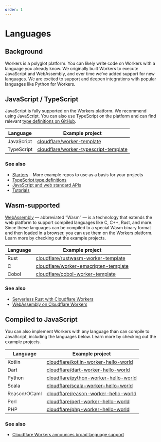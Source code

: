 ```yaml
---
order: 1
---
```


# Languages

## Background

Workers is a polyglot platform. You can likely write code on Workers with a language you already know. We originally built Workers to execute JavaScript and WebAssembly, and over time we’ve added support for new languages. We are excited to support and deepen integrations with popular languages like Python for Workers.

## JavaScript / TypeScript

JavaScript is fully supported on the Workers platform. We recommend using JavaScript. You can also use TypeScript on the platform and can find relevant [type definitions on GitHub](https://github.com/cloudflare/workers-types).

<TableWrap>

| Language   | Example project                                                                                                         |
|------------|-------------------------------------------------------------------------------------------------------------------------|
| JavaScript | [cloudflare/worker-template](https://github.com/cloudflare/worker-template)                                             |
| TypeScript | [cloudflare/worker-typescript-template](https://github.com/cloudflare/worker-typescript-template)                       |

</TableWrap>

### See also

- [Starters](/starters) – More example repos to use as a basis for your projects
- [TypeScript type definitions](https://github.com/cloudflare/workers-types)
- [JavaScript and web standard APIs](/runtime-apis/web-standards)
- [Tutorials](/tutorials)

## Wasm-supported

[WebAssembly](https://webassembly.org/) — abbreviated “Wasm” — is a technology that extends the web platform to support compiled languages like C, C++, Rust, and more. Since these languages can be compiled to a special Wasm binary format and then loaded in a browser, you can use them on the Workers platform.  Learn more by checking out the example projects.

<TableWrap>

| Language | Example project                                                                                   |
|----------|---------------------------------------------------------------------------------------------------|
| Rust     | [cloudflare/rustwasm-worker-template](https://github.com/cloudflare/rustwasm-worker-template)     |
| C        | [cloudflare/worker-emscripten-template](https://github.com/cloudflare/worker-emscripten-template) |
| Cobol    | [cloudflare/cobol-worker-template](https://github.com/cloudflare/cobol-worker-template)           |

</TableWrap>

### See also

- [Serverless Rust with Cloudflare Workers](https://blog.cloudflare.com/cloudflare-workers-as-a-serverless-rust-platform/)
- [WebAssembly on Cloudflare Workers](https://blog.cloudflare.com/webassembly-on-cloudflare-workers/)

## Compiled to JavaScript

You can also implement Workers with any language than can compile to JavaScript, including the languages below. Learn more by checking out the example projects.

<TableWrap>

| Language     | Example project                                                                                 |
|--------------|-------------------------------------------------------------------------------------------------|
| Kotlin       | [cloudflare/kotlin-worker-hello-world](https://github.com/cloudflare/kotlin-worker-hello-world) |
| Dart         | [cloudflare/dart-worker-hello-world](https://github.com/cloudflare/dart-worker-hello-world)     |
| Python       | [cloudflare/python-worker-hello-world](https://github.com/cloudflare/python-worker-hello-world) |
| Scala        | [cloudflare/scala-worker-hello-world](https://github.com/cloudflare/scala-worker-hello-world)   |
| Reason/OCaml | [cloudflare/reason-worker-hello-world](https://github.com/cloudflare/reason-worker-hello-world) |
| Perl         | [cloudflare/perl-worker-hello-world](https://github.com/cloudflare/perl-worker-hello-world)     |
| PHP          | [cloudflare/php-worker-hello-world](https://github.com/cloudflare/php-worker-hello-world)       |

</TableWrap>

### See also

- [Cloudflare Workers announces broad language support](https://blog.cloudflare.com/cloudflare-workers-announces-broad-language-support/)
